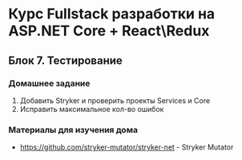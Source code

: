 # Курс Fullstack разработки на ASP.NET Core + React\Redux

## Блок 7. Тестирование

### Домашнее задание

1. Добавить Stryker и проверить проекты Services и Core
2. Исправить максимальное кол-во ошибок

### Материалы для изучения дома

- <https://github.com/stryker-mutator/stryker-net> - Stryker Mutator